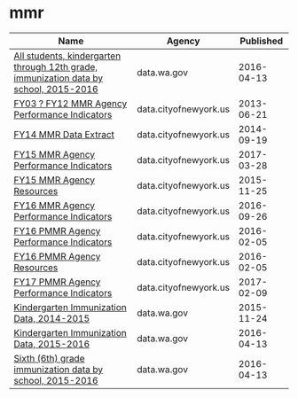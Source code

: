 # mmr

Name | Agency | Published
---- | ---- | ---------
[All students, kindergarten through 12th grade, immunization data by school, 2015-2016](../socrata/ie96-cgrn.md) | data.wa.gov | 2016-04-13
[FY03 ? FY12 MMR Agency Performance Indicators](../socrata/jhjm-vsp8.md) | data.cityofnewyork.us | 2013-06-21
[FY14 MMR Data Extract](../socrata/xkye-5k68.md) | data.cityofnewyork.us | 2014-09-19
[FY15 MMR Agency Performance Indicators](../socrata/fxdy-q85h.md) | data.cityofnewyork.us | 2017-03-28
[FY15 MMR Agency Resources](../socrata/erts-eyf6.md) | data.cityofnewyork.us | 2015-11-25
[FY16 MMR Agency Performance Indicators](../socrata/8jfz-tjny.md) | data.cityofnewyork.us | 2016-09-26
[FY16 PMMR Agency Performance Indicators](../socrata/q5za-zqz7.md) | data.cityofnewyork.us | 2016-02-05
[FY16 PMMR Agency Resources](../socrata/7ceq-6nwu.md) | data.cityofnewyork.us | 2016-02-05
[FY17 PMMR Agency Performance Indicators](../socrata/him9-7gri.md) | data.cityofnewyork.us | 2017-02-09
[Kindergarten Immunization Data, 2014-2015](../socrata/3nrj-de9w.md) | data.wa.gov | 2015-11-24
[Kindergarten Immunization Data, 2015-2016](../socrata/raxi-vijr.md) | data.wa.gov | 2016-04-13
[Sixth (6th) grade immunization data by school, 2015-2016](../socrata/9vf7-7een.md) | data.wa.gov | 2016-04-13

